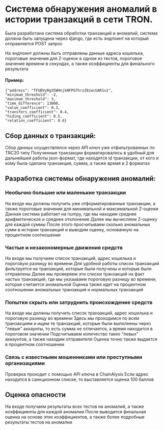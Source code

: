 # Система обнаружения аномалий в истории транзакций в сети TRON.

Была разработана система обработки транзакций и аномалий, система должна быть запущена через django, где есть эндпоинт на который отправляется POST запрос

На эндпоинт должны быть отправлены данные адреса кошелька, пороговые значения для Z-оценок в одном из тестов, пороговое значение времени в секундах, а также коэффициенты для финального результата

#### Пример:
    {"address": "TFUBVyRg35WHnjkNFPG7hrzZ8zwcUAR1u1",
    "minimum_threshold": -2,
    "maximum_threshold": 3,
    "time_difference": 13000,
    "value_coefficient": 0.3,
    "transfers_coefficient": 0.4,
    "hiding_coefficient": 0.5,
    "relation_coefficient": 0.6}


## Сбор данных о транзакций:
Сбор данных осуществлялся через API ключ уже отфильтрованных по TRC20 типу
Полученные транзакции форматировались в удобный для дальнейшей работы json-формат, где находятся id транзакции, от кого и кому была сделана транзакция, сумма, а также время в 2 форматах

## Разработка системы обнаружения аномалий:

### Необычно большие или маленькие транзакции
На входе мы должны получить уже отформатированные транзакции, а также пороговые значения для минимальной и максимальной Z-оценки
Данная система работает на numpy, где мы находим среднее арифметическое и среднее отклонение
Далее мы вычисляем Z-оценку для каждой суммы
После этого просчитываем сколько аномальных сумм в истории транзакций и выводим оценку, основанную на процентном соотношении

### Частые и незакономерные движения средств
На входе мы получаем список транзакций, адрес кошелька и пороговую разницу во времени
Для удобной работы список транзакций фильтруется на транзакций, которые были получены и которые были отправлены
Далее мы проверяем эти списки транзакций на факт частых транзакций, где мы указываем пороговую разницу во времени, которая считается аномальной
Оценка также идет на процентном соотношении аномальных транзакций и нормальных транзакций

### Попытки скрыть или затруднить происхождение средств
На входе мы должны получить список транзакций, адрес кошелька и пороговую разницу во времени
Здесь мы проходимся по всем транзакциям и ищем те транзакций, которые были выполнены через "левые" аккаунты, то есть сумма не отличается, а время находится в пороговом значении
Подсчитываем количество таких "левых" аккаунтов, а также находим отправителя
Оценка точно также выдается в процентном соотношении

### Связь с известными мошенниками или преступными организациями
Проверка проходит с помощью API ключа в ChainAlysis
Если адрес находится в санкционном списке, то выставляется оценка 100 баллов

## Оценка опасности
На входе получаем результаты всех тестов на аномалий, а также коэффициенты для каждой аномалии
После выводится финальная оценка на основе этих коэффициентов, а также более подробные результаты тестов на аномалии
